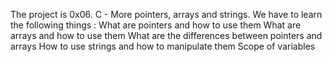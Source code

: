 The project is 0x06. C - More pointers, arrays and strings.
We have to learn the following things :
What are pointers and how to use them
What are arrays and how to use them
What are the differences between pointers and arrays
How to use strings and how to manipulate them
Scope of variables
